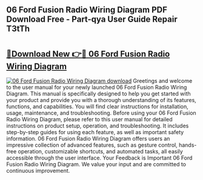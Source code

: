 ## 06 Ford Fusion Radio Wiring Diagram PDF Download Free - Part-qya User Guide Repair T3tTh

# <h2><a href="http://dfljqp.blite.top/?on=06+Ford+Fusion+Radio+Wiring+Diagram">🔗Download New 👉🔴 06 Ford Fusion Radio Wiring Diagram</a></h2>

[![06 Ford Fusion Radio Wiring Diagram download](https://i.imgur.com/lujVjoI.png)](http://dfljqp.blite.top/?on=06+Ford+Fusion+Radio+Wiring+Diagram)
Greetings and welcome to the user manual for your newly launched 06 Ford Fusion Radio Wiring Diagram. This manual is specifically designed to help you get started with your product and provide you with a thorough understanding of its features, functions, and capabilities. You will find clear instructions for installation, usage, maintenance, and troubleshooting. Before using your 06 Ford Fusion Radio Wiring Diagram, please refer to this user manual for detailed instructions on product setup, operation, and troubleshooting. It includes step-by-step guides for using each feature, as well as important safety information. 06 Ford Fusion Radio Wiring Diagram offers users an impressive collection of advanced features, such as gesture control, hands-free operation, customizable shortcuts, and automated tasks, all easily accessible through the user interface. Your Feedback is Important 06 Ford Fusion Radio Wiring Diagram. We value your input and are committed to continuous improvement.
